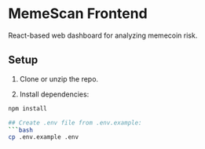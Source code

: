 # MemeScan Frontend

React-based web dashboard for analyzing memecoin risk.

## Setup

1. Clone or unzip the repo.

2. Install dependencies:

```bash
npm install

## Create .env file from .env.example:
```bash
cp .env.example .env
